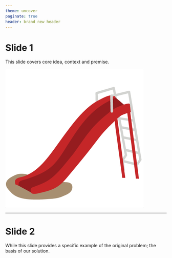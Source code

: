 ```yaml
---
theme: uncover
paginate: true
header: brand new header
---
```


# Slide 1

This slide covers core idea, context and premise.

![this is a slide](assets/large_slide.png)

---

# Slide 2

While this slide provides a specific example of the original problem; the basis of our solution.
